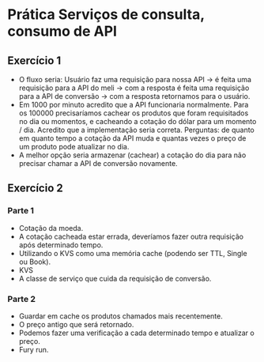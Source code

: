 # Prática Serviços de consulta, consumo de API

## Exercício 1

* O fluxo seria: Usuário faz uma requisição para nossa API -> 
  é feita uma requisição para a API do meli -> com a resposta é feita uma requisição 
  para a API de conversão -> com a resposta retornamos para o usuário.
* Em 1000 por minuto acredito que a API funcionaria normalmente. 
  Para os 100000 precisaríamos cachear os produtos que foram requisitados no dia ou momentos,
  e cacheando a cotação do dólar para um momento / dia. 
  Acredito que a implementação seria correta. 
  Perguntas: de quanto em quanto tempo a cotação da API muda e
  quantas vezes o preço de um produto pode atualizar no dia.
* A melhor opção seria armazenar (cachear) a cotação do dia para não 
  precisar chamar a API de conversão novamente.

## Exercício 2
### Parte 1

* Cotação da moeda.
* A cotação cacheada estar errada, deveríamos fazer outra requisição após determinado tempo.
* Utilizando o KVS como uma memória cache (podendo ser TTL, Single ou Book).
* KVS
* A classe de serviço que cuida da requisição de conversão.

### Parte 2

* Guardar em cache os produtos chamados mais recentemente.
* O preço antigo que será retornado.
* Podemos fazer uma verificação a cada determinado tempo e atualizar o preço.
* Fury run.